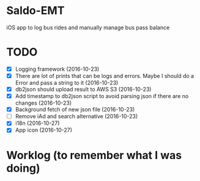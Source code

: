 # Saldo-EMT
iOS app to log bus rides and manually manage bus pass balance

# TODO
- [x] Logging framework (2016-10-23)
- [x] There are lot of prints that can be logs and errors. Maybe I should do a Error and pass a string to it (2016-10-23)
- [x] db2json should upload result to AWS S3 (2016-10-23)
- [x] Add timestamp to db2json script to avoid parsing json if there are no changes (2016-10-23)
- [x] Background fetch of new json file (2016-10-23)
- [ ] Remove iAd and search alternative (2016-10-23)
- [x] i18n (2016-10-27)
- [x] App icon (2016-10-27)

# Worklog (to remember what I was doing)

